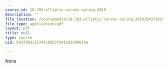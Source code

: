 ```yaml
---
course_id: 18-783-elliptic-curves-spring-2019
description: ''
file_location: /coursemedia/18-783-elliptic-curves-spring-2019/b437393c51743cb9237d41183dd9614a_MIT18_783S19_lec15.pdf
file_type: application/pdf
layout: pdf
title: null
type: course
uid: b437393c51743cb9237d41183dd9614a

---
```

None